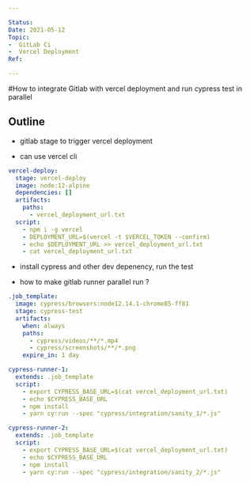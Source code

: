 ```yaml
---

Status: 
Date: 2021-05-12
Topic:
-  GitLab Ci
-  Vercel Deployment
Ref:

---
```


#How to integrate Gitlab with vercel deployment and run cypress test in parallel



## Outline

* gitlab stage to trigger vercel deployment

* can use vercel cli 


```yml
vercel-deploy:
  stage: vercel-deploy
  image: node:12-alpine
  dependencies: []
  artifacts:
    paths:
      - vercel_deployment_url.txt
  script:
    - npm i -g vercel
    - DEPLOYMENT_URL=$(vercel -t $VERCEL_TOKEN --confirm)
    - echo $DEPLOYMENT_URL >> vercel_deployment_url.txt
    - cat vercel_deployment_url.txt


```

* install cypress and other dev depenency, run the test


* how to make gitlab runner parallel run ?

```yml
.job_template:
  image: cypress/browsers:node12.14.1-chrome85-ff81
  stage: cypress-test
  artifacts:
    when: always
    paths:
      - cypress/videos/**/*.mp4
      - cypress/screenshots/**/*.png
    expire_in: 1 day

cypress-runner-1:
  extends: .job_template
  script:
    - export CYPRESS_BASE_URL=$(cat vercel_deployment_url.txt)
    - echo $CYPRESS_BASE_URL
    - npm install
    - yarn cy:run --spec "cypress/integration/sanity_1/*.js"

cypress-runner-2:
  extends: .job_template
  script:
    - export CYPRESS_BASE_URL=$(cat vercel_deployment_url.txt)
    - echo $CYPRESS_BASE_URL
    - npm install
    - yarn cy:run --spec "cypress/integration/sanity_2/*.js"


```

